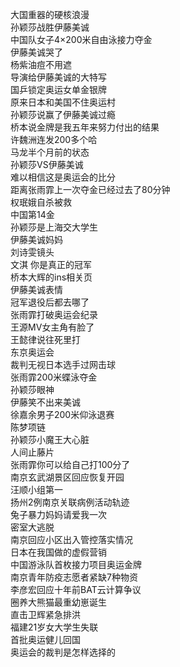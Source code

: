 大国重器的硬核浪漫  
孙颖莎战胜伊藤美诚  
中国队女子4×200米自由泳接力夺金  
伊藤美诚哭了  
杨紫油痘不用遮  
导演给伊藤美诚的大特写  
国乒锁定奥运女单金银牌  
原来日本和美国不住奥运村  
孙颖莎说赢了伊藤美诚过瘾  
桥本说金牌是我五年来努力付出的结果  
许魏洲连发200多个哈  
马龙半个月前的状态  
孙颖莎VS伊藤美诚  
难以相信这是奥运会的比分  
距离张雨霏上一次夺金已经过去了80分钟  
权珉娥自杀被救  
中国第14金  
孙颖莎是上海交大学生  
伊藤美诚妈妈  
刘诗雯镜头  
文淇 你是真正的冠军  
桥本大辉的ins相关页  
伊藤美诚表情  
冠军退役后都去哪了  
张雨霏打破奥运会纪录  
王源MV女主角有脸了  
王懿律说往死里打  
东京奥运会  
裁判无视日本选手过网击球  
张雨霏200米蝶泳夺金  
孙颖莎眼神  
伊藤笑不出来美诚  
徐嘉余男子200米仰泳退赛  
陈梦项链  
孙颖莎小魔王大心脏  
人间止藤片  
张雨霏你可以给自己打100分了  
南京玄武湖景区回应恢复开园  
汪顺小组第一  
扬州2例南京关联病例活动轨迹  
兔子暴力妈妈请爱我一次  
密室大逃脱  
南京回应小区出入管控落实情况  
日本在我国做的虚假营销  
中国游泳队首枚接力项目奥运金牌  
南京青年防疫志愿者紧缺7种物资  
李彦宏回应十年前BAT云计算争议  
圈养大熊猫最重幼崽诞生  
直击卫辉紧急排洪  
福建21岁女大学生失联  
首批奥运健儿回国  
奥运会的裁判是怎样选择的  
